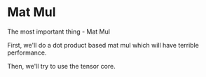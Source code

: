 # Mat Mul

The most important thing - Mat Mul

First, we'll do a dot product based mat mul which will have terrible performance.

Then, we'll try to use the tensor core.
